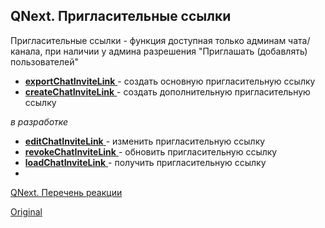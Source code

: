 ## QNext. Пригласительные ссылки

Пригласительные ссылки - функция доступная только админам чата/канала, при наличии у админа разрешения "Приглашать (добавлять) пользователей"




* [**exportChatInviteLink** ](/docs-test/_export/reactions/exportchatinvitelink) - создать основную пригласительную ссылку
* [**createChatInviteLink** ](/docs-test/_export/reactions/createchatinvitelink)- создать дополнительную пригласительную ссылку

_в разработке_
* [**editChatInviteLink** ](/docs-test/_export/reactions/editchatinvitelink)- изменить пригласительную ссылку
* [**revokeChatInviteLink** ](/docs-test/_export/reactions/revokechatinvitelink)- обновить пригласительную ссылку
* [**loadChatInviteLink** ](/docs-test/_export/reactions/loadchatinvitelink)- получить пригласительную ссылку
* 



[QNext. Перечень реакции](/docs-test/_export/reactions)


  
[Original](https://telegra.ph/QNext-admin-inviteLink-about-09-25)